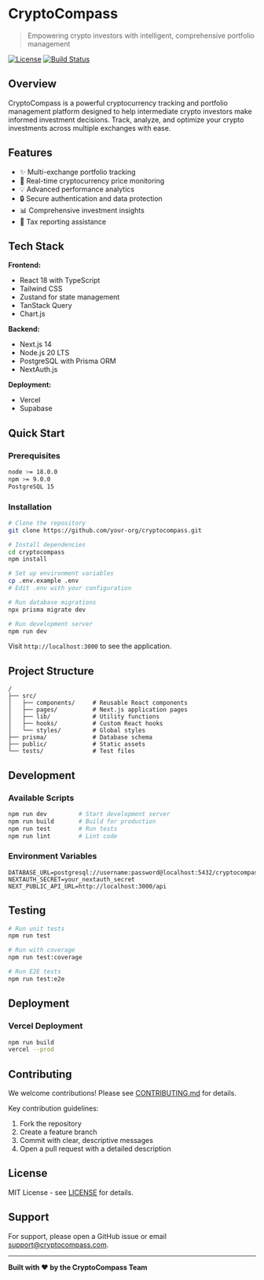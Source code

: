 # CryptoCompass

> Empowering crypto investors with intelligent, comprehensive portfolio management

[![License](https://img.shields.io/badge/license-MIT-blue.svg)](LICENSE)
[![Build Status](https://img.shields.io/badge/build-passing-brightgreen.svg)](https://github.com/user/cryptocompass)

## Overview

CryptoCompass is a powerful cryptocurrency tracking and portfolio management platform designed to help intermediate crypto investors make informed investment decisions. Track, analyze, and optimize your crypto investments across multiple exchanges with ease.

## Features

- ✨ Multi-exchange portfolio tracking
- 🚀 Real-time cryptocurrency price monitoring
- 💡 Advanced performance analytics
- 🔒 Secure authentication and data protection
- 📊 Comprehensive investment insights
- 💸 Tax reporting assistance

## Tech Stack

**Frontend:**
- React 18 with TypeScript
- Tailwind CSS
- Zustand for state management
- TanStack Query
- Chart.js

**Backend:**
- Next.js 14
- Node.js 20 LTS
- PostgreSQL with Prisma ORM
- NextAuth.js

**Deployment:**
- Vercel
- Supabase

## Quick Start

### Prerequisites

```bash
node >= 18.0.0
npm >= 9.0.0
PostgreSQL 15
```

### Installation

```bash
# Clone the repository
git clone https://github.com/your-org/cryptocompass.git

# Install dependencies
cd cryptocompass
npm install

# Set up environment variables
cp .env.example .env
# Edit .env with your configuration

# Run database migrations
npx prisma migrate dev

# Run development server
npm run dev
```

Visit `http://localhost:3000` to see the application.

## Project Structure

```
/
├── src/
│   ├── components/     # Reusable React components
│   ├── pages/          # Next.js application pages
│   ├── lib/            # Utility functions
│   ├── hooks/          # Custom React hooks
│   └── styles/         # Global styles
├── prisma/             # Database schema
├── public/             # Static assets
└── tests/              # Test files
```

## Development

### Available Scripts

```bash
npm run dev         # Start development server
npm run build       # Build for production
npm run test        # Run tests
npm run lint        # Lint code
```

### Environment Variables

```env
DATABASE_URL=postgresql://username:password@localhost:5432/cryptocompass
NEXTAUTH_SECRET=your_nextauth_secret
NEXT_PUBLIC_API_URL=http://localhost:3000/api
```

## Testing

```bash
# Run unit tests
npm run test

# Run with coverage
npm run test:coverage

# Run E2E tests
npm run test:e2e
```

## Deployment

### Vercel Deployment

```bash
npm run build
vercel --prod
```

## Contributing

We welcome contributions! Please see [CONTRIBUTING.md](CONTRIBUTING.md) for details. 

Key contribution guidelines:
1. Fork the repository
2. Create a feature branch
3. Commit with clear, descriptive messages
4. Open a pull request with a detailed description

## License

MIT License - see [LICENSE](LICENSE) for details.

## Support

For support, please open a GitHub issue or email support@cryptocompass.com.

---

**Built with ❤️ by the CryptoCompass Team**